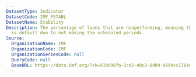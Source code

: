 ```yaml
---
DatasetType: Indicator
DatasetCode: IMF_FSTABL
DatasetName: Stability
Description: The percentage of loans that are nonperforming, meaning that the borrower
  is default due to not making the scheduled periods.
Source:
  OrganizationName: IMF
  OrganizationCode: IMF
  OrganizationSeriesCode: null
  QueryCode: null
  BaseURL: https://data.imf.org/?sk=51b096fa-2cd2-40c2-8d09-0699cc1764da
---
```



